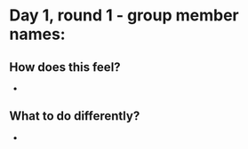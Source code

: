 # Day 1, round 1 - group member names:

## How does this feel?

-


## What to do differently?

-



